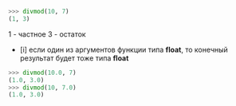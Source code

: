 
```python
>>> divmod(10, 7)
(1, 3)
```
1 - частное 
3 - остаток


- [i] если один из аргументов функции типа **float**, то конечный результат будет тоже типа **float**
```python
>>> divmod(10.0, 7)
(1.0, 3.0)
>>> divmod(10, 7.0)
(1.0, 3.0)
```